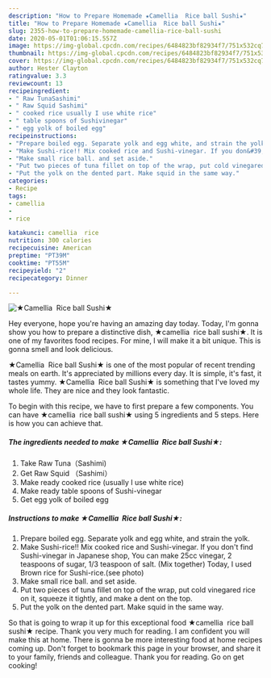 ```yaml
---
description: "How to Prepare Homemade ★Camellia  Rice ball Sushi★"
title: "How to Prepare Homemade ★Camellia  Rice ball Sushi★"
slug: 2355-how-to-prepare-homemade-camellia-rice-ball-sushi
date: 2020-05-01T01:06:15.557Z
image: https://img-global.cpcdn.com/recipes/6484823bf82934f7/751x532cq70/★camellia-rice-ball-sushi★-recipe-main-photo.jpg
thumbnail: https://img-global.cpcdn.com/recipes/6484823bf82934f7/751x532cq70/★camellia-rice-ball-sushi★-recipe-main-photo.jpg
cover: https://img-global.cpcdn.com/recipes/6484823bf82934f7/751x532cq70/★camellia-rice-ball-sushi★-recipe-main-photo.jpg
author: Hester Clayton
ratingvalue: 3.3
reviewcount: 13
recipeingredient:
- " Raw TunaSashimi"
- " Raw Squid Sashimi"
- " cooked rice usually I use white rice"
- " table spoons of Sushivinegar"
- " egg yolk of boiled egg"
recipeinstructions:
- "Prepare boiled egg. Separate yolk and egg white, and strain the yolk."
- "Make Sushi-rice!! Mix cooked rice and Sushi-vinegar. If you don&#39;t find Sushi-vinegar in Japanese shop, You can make 25cc vinegar, 2 teaspoons of sugar, 1/3 teaspoon of salt. (Mix together) Today, I used Brown rice for Sushi-rice.(see photo)"
- "Make small rice ball. and set aside."
- "Put two pieces of tuna fillet on top of the wrap, put cold vinegared rice on it, squeeze it tightly, and make a dent on the top."
- "Put the yolk on the dented part. Make squid in the same way."
categories:
- Recipe
tags:
- camellia
- 
- rice

katakunci: camellia  rice 
nutrition: 300 calories
recipecuisine: American
preptime: "PT39M"
cooktime: "PT55M"
recipeyield: "2"
recipecategory: Dinner

---
```



![★Camellia  Rice ball Sushi★](https://img-global.cpcdn.com/recipes/6484823bf82934f7/751x532cq70/★camellia-rice-ball-sushi★-recipe-main-photo.jpg)

Hey everyone, hope you're having an amazing day today. Today, I'm gonna show you how to prepare a distinctive dish, ★camellia  rice ball sushi★. It is one of my favorites food recipes. For mine, I will make it a bit unique. This is gonna smell and look delicious.



★Camellia  Rice ball Sushi★ is one of the most popular of recent trending meals on earth. It's appreciated by millions every day. It is simple, it's fast, it tastes yummy. ★Camellia  Rice ball Sushi★ is something that I've loved my whole life. They are nice and they look fantastic.


To begin with this recipe, we have to first prepare a few components. You can have ★camellia  rice ball sushi★ using 5 ingredients and 5 steps. Here is how you can achieve that.

<!--inarticleads1-->

##### The ingredients needed to make ★Camellia  Rice ball Sushi★:

1. Take  Raw Tuna（Sashimi)
1. Get  Raw Squid （Sashimi）
1. Make ready  cooked rice (usually I use white rice)
1. Make ready  table spoons of Sushi-vinegar
1. Get  egg yolk of boiled egg




<!--inarticleads2-->

##### Instructions to make ★Camellia  Rice ball Sushi★:

1. Prepare boiled egg. Separate yolk and egg white, and strain the yolk.
1. Make Sushi-rice!! Mix cooked rice and Sushi-vinegar. If you don&#39;t find Sushi-vinegar in Japanese shop, You can make 25cc vinegar, 2 teaspoons of sugar, 1/3 teaspoon of salt. (Mix together) Today, I used Brown rice for Sushi-rice.(see photo)
1. Make small rice ball. and set aside.
1. Put two pieces of tuna fillet on top of the wrap, put cold vinegared rice on it, squeeze it tightly, and make a dent on the top.
1. Put the yolk on the dented part. Make squid in the same way.




So that is going to wrap it up for this exceptional food ★camellia  rice ball sushi★ recipe. Thank you very much for reading. I am confident you will make this at home. There is gonna be more interesting food at home recipes coming up. Don't forget to bookmark this page in your browser, and share it to your family, friends and colleague. Thank you for reading. Go on get cooking!

